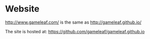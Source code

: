 # Website
http://www.gameleaf.com/ is the same as http://gameleaf.github.io/

The site is hosted at: https://github.com/gameleaf/gameleaf.github.io
